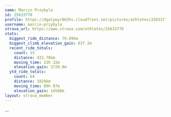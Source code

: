```yaml
---
name: Marcin Przybyla
id: 25633770
profile: https://dgalywyr863hv.cloudfront.net/pictures/athletes/25633770/12947173/2/large.jpg
username: marcin-przybyla
strava_url: https://www.strava.com/athletes/25633770
stats:
  biggest_ride_distance: 79.09km
  biggest_climb_elevation_gain: 637.2m
  recent_ride_totals:
    count: 15
    distance: 423.78km
    moving_time: 22h 32m
    elevation_gain: 3720.8m
  ytd_ride_totals:
    count: 64
    distance: 1829km
    moving_time: 89h 07m
    elevation_gain: 14568m
layout: strava_member
--- 
```

...
